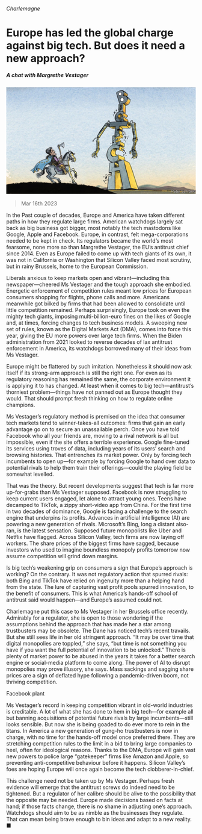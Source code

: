 ###### Charlemagne

# Europe has led the global charge against big tech. But does it need a new approach? 

##### A chat with Margrethe Vestager 

![image](images/20230318_EUD001.jpg) 

> Mar 16th 2023 

In the Past couple of decades, Europe and America have taken different paths in how they regulate large firms. American watchdogs largely sat back as big business got bigger, most notably the tech mastodons like Google, Apple and Facebook. Europe, in contrast, felt mega-corporations needed to be kept in check. Its regulators became the world’s most fearsome, none more so than Margrethe Vestager, the EU’s antitrust chief since 2014. Even as Europe failed to come up with tech giants of its own, it was not in California or Washington that Silicon Valley faced most scrutiny, but in rainy Brussels, home to the European Commission. 

Liberals anxious to keep markets open and vibrant—including this newspaper—cheered Ms Vestager and the tough approach she embodied. Energetic enforcement of competition rules meant low prices for European consumers shopping for flights, phone calls and more. Americans meanwhile got bilked by firms that had been allowed to consolidate until little competition remained. Perhaps surprisingly, Europe took on even the mighty tech giants, imposing multi-billion-euro fines on the likes of Google and, at times, forcing changes to tech business models. A sweeping new set of rules, known as the Digital Markets Act (DMA), comes into force this year, giving the EU more powers over large tech firms. When the Biden administration from 2021 looked to reverse decades of lax antitrust enforcement in America, its watchdogs borrowed many of their ideas from Ms Vestager. 

Europe might be flattered by such imitation. Nonetheless it should now ask itself if its strong-arm approach is still the right one. For even as its regulatory reasoning has remained the same, the corporate environment it is applying it to has changed. At least when it comes to big tech—antitrust’s thorniest problem—things have not panned out as Europe thought they would. That should prompt fresh thinking on how to regulate online champions.

Ms Vestager’s regulatory method is premised on the idea that consumer tech markets tend to winner-takes-all outcomes: firms that gain an early advantage go on to secure an unassailable perch. Once you have told Facebook who all your friends are, moving to a rival network is all but impossible, even if the site offers a terrible experience. Google fine-tuned its services using troves of data, including years of its users’ search and browsing histories. That entrenches its market power. Only by forcing tech incumbents to open up—for example by forcing Google to hand over data to potential rivals to help them train their offerings—could the playing field be somewhat levelled. 

That was the theory. But recent developments suggest that tech is far more up-for-grabs than Ms Vestager supposed. Facebook is now struggling to keep current users engaged, let alone to attract young ones. Teens have decamped to TikTok, a zippy short-video app from China. For the first time in two decades of dominance, Google is facing a challenge to the search engine that underpins its profits. Advances in artificial intelligence (AI) are powering a new generation of rivals. Microsoft’s Bing, long a distant also-ran, is the latest sensation. Supposed future monopolists like Uber and Netflix have flagged. Across Silicon Valley, tech firms are now laying off workers. The share prices of the biggest firms have sagged, because investors who used to imagine boundless monopoly profits tomorrow now assume competition will grind down margins. 

Is big tech’s weakening grip on consumers a sign that Europe’s approach is working? On the contrary. It was not regulatory action that spurred rivals: both Bing and TikTok have relied on ingenuity more than a helping hand from the state. The lure of capturing vast profit pools spurred innovation, to the benefit of consumers. This is what America’s hands-off school of antitrust said would happen—and Europe’s assumed could not. 

Charlemagne put this case to Ms Vestager in her Brussels office recently. Admirably for a regulator, she is open to those wondering if the assumptions behind the approach that has made her a star among trustbusters may be obsolete. The Dane has noticed tech’s recent travails. But she still sees life in her old stringent approach. “It may be over time that digital monopolies are toppled,” she says, “but time is not something you have if you want the full potential of innovation to be unlocked.” There is plenty of market power to be abused in the years it takes for a better search engine or social-media platform to come along. The power of AI to disrupt monopolies may prove illusory, she says. Mass sackings and sagging share prices are a sign of deflated hype following a pandemic-driven boom, not thriving competition. 

Facebook plant

Ms Vestager’s record in keeping competition vibrant in old-world industries is creditable. A lot of what she has done to hem in big tech—for example all but banning acquisitions of potential future rivals by large incumbents—still looks sensible. But now she is being goaded to do ever more to rein in the titans. In America a new generation of gung-ho trustbusters is now in charge, with no time for the hands-off model once preferred there. They are stretching competition rules to the limit in a bid to bring large companies to heel, often for ideological reasons. Thanks to the DMA, Europe will gain vast new powers to police large “gatekeeper” firms like Amazon and Apple, so preventing anti-competitive behaviour before it happens. Silicon Valley’s foes are hoping Europe will once again become the tech clobberer-in-chief.

This challenge need not be taken up by Ms Vestager. Perhaps fresh evidence will emerge that the antitrust screws do indeed need to be tightened. But a regulator of her calibre should be alive to the possibility that the opposite may be needed. Europe made decisions based on facts at hand; if those facts change, there is no shame in adjusting one’s approach. Watchdogs should aim to be as nimble as the businesses they regulate. That can mean being brave enough to bin ideas and adapt to a new reality. ■





